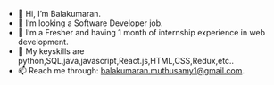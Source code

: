 - 👋 Hi, I’m Balakumaran.
- 👀 I’m looking a Software Developer job.
- 🌱 I’m a Fresher and having 1 month of internship experience in web development.
- 💞️ My keyskills are python,SQL,java,javascript,React.js,HTML,CSS,Redux,etc..
- 📫 Reach me through: balakumaran.muthusamy1@gmail.com.

<!---
balakumarandev/balakumarandev is a ✨ special ✨ repository because its `README.md` (this file) appears on your GitHub profile.
You can click the Preview link to take a look at your changes.
--->
